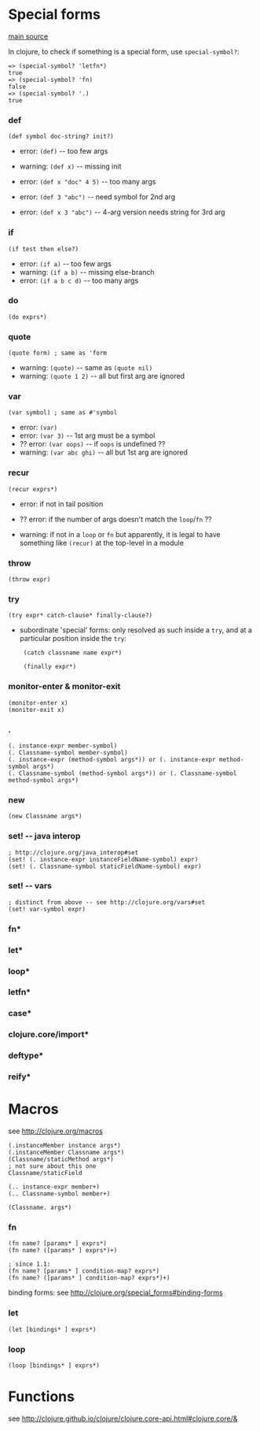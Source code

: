 # Special forms #

[main source](http://clojure.org/special_forms)

In clojure, to check if something is a special form, use `special-symbol?`:

    => (special-symbol? 'letfn*)
    true
    => (special-symbol? 'fn)
    false
    => (special-symbol? '.)
    true


### def ###

    (def symbol doc-string? init?)

 - error: `(def)` -- too few args
 - warning: `(def x)` -- missing init
 - error: `(def x "doc" 4 5)` -- too many args
 
 - error: `(def 3 "abc")` -- need symbol for 2nd arg
 
 - error: `(def x 3 "abc")` -- 4-arg version needs string for 3rd arg

### if ###

    (if test then else?)

 - error: `(if a)` -- too few args
 - warning: `(if a b)` -- missing else-branch
 - error: `(if a b c d)` -- too many args

### do ###

    (do exprs*)

### quote ###

    (quote form) ; same as 'form

 - warning: `(quote)` -- same as `(quote nil)`
 - warning: `(quote 1 2)` -- all but first arg are ignored

### var ###

    (var symbol) ; same as #'symbol

 - error: `(var)`
 - error: `(var 3)` -- 1st arg must be a symbol
 - ?? error: `(var oops)` -- if `oops` is undefined ??
 - warning: `(var abc ghi)` -- all but 1st arg are ignored
 
### recur ###

    (recur exprs*)

 - error: if not in tail position
 - ?? error: if the number of args doesn't match the `loop`/`fn` ??

 - warning: if not in a `loop` or `fn`
   but apparently, it is legal to have something like `(recur)` at the 
   top-level in a module

### throw ###

    (throw expr)

### try ###

    (try expr* catch-clause* finally-clause?)

 - subordinate 'special' forms:  only resolved as such inside a `try`, and
   at a particular position inside the `try`:

        (catch classname name expr*)

        (finally expr*)

### monitor-enter & monitor-exit ###

    (monitor-enter x)
    (monitor-exit x)

### . ###

    (. instance-expr member-symbol)
    (. Classname-symbol member-symbol)
    (. instance-expr (method-symbol args*)) or (. instance-expr method-symbol args*)
    (. Classname-symbol (method-symbol args*)) or (. Classname-symbol method-symbol args*)

### new ###

    (new Classname args*)

### set! -- java interop ###

    ; http://clojure.org/java_interop#set
    (set! (. instance-expr instanceFieldName-symbol) expr)
    (set! (. Classname-symbol staticFieldName-symbol) expr)

### set! -- vars ###

    ; distinct from above -- see http://clojure.org/vars#set
    (set! var-symbol expr)

### fn* ###

### let* ###

### loop* ###

### letfn* ###

### case* ###

### clojure.core/import* ###

### deftype* ###

### reify* ###



# Macros #

see http://clojure.org/macros


    (.instanceMember instance args*)
    (.instanceMember Classname args*)
    (Classname/staticMethod args*)
    ; not sure about this one
    Classname/staticField

    (.. instance-expr member+)
    (.. Classname-symbol member+)

    (Classname. args*)

### fn ###

    (fn name? [params* ] exprs*)
    (fn name? ([params* ] exprs*)+)

    ; since 1.1:
    (fn name? [params* ] condition-map? exprs*)
    (fn name? ([params* ] condition-map? exprs*)+)

binding forms: see http://clojure.org/special_forms#binding-forms

### let ###

    (let [bindings* ] exprs*)

### loop ###

    (loop [bindings* ] exprs*)



# Functions #

see http://clojure.github.io/clojure/clojure.core-api.html#clojure.core/&

